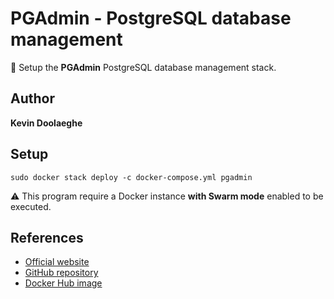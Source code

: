 # PGAdmin - PostgreSQL database management

:triangular_flag_on_post: Setup the **PGAdmin** PostgreSQL database management stack.

## Author

**Kevin Doolaeghe**

## Setup

```
sudo docker stack deploy -c docker-compose.yml pgadmin
```

:warning: This program require a Docker instance **with Swarm mode** enabled to be executed.

## References

* [Official website](https://www.pgadmin.org/)
* [GitHub repository](https://github.com/pgadmin-org/pgadmin4)
* [Docker Hub image](https://hub.docker.com/r/dpage/pgadmin4)
